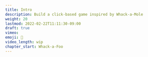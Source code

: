 ```yaml
---
title: Intro
description: Build a click-based game inspired by Whack-a-Mole
weight: 20
lastmod: 2022-02-22T11:11:30-09:00
draft: true
vimeo: 
emoji: 🐻
video_length: wip
chapter_start: Whack-a-Foo
---
```


<!-- ## What will I learn

- Component composition
- Basic state management
- Event handling
- Loops -->
